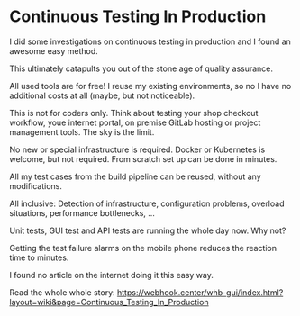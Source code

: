 # Continuous Testing In Production
I did some investigations on continuous testing in production and I found an awesome easy method.

This ultimately catapults you out of the stone age of quality assurance.

All used tools are for free! I reuse my existing environments, so no I have no additional costs at all (maybe, but not noticeable).

This is not for coders only. Think about testing your shop checkout workflow, youe internet portal, on premise GitLab hosting or project management tools. The sky is the limit.

No new or special infrastructure is required. Docker or Kubernetes is welcome, but not required. From scratch set up can be done in minutes.

All my test cases from the build pipeline can be reused, without any modifications.

All inclusive: Detection of infrastructure, configuration problems, overload situations, performance bottlenecks, ...

Unit tests, GUI test and API tests are running the whole day now. Why not?

Getting the test failure alarms on the mobile phone reduces the reaction time to minutes.

I found no article on the internet doing it this easy way.

Read the whole whole story:
https://webhook.center/whb-gui/index.html?layout=wiki&page=Continuous_Testing_In_Production

